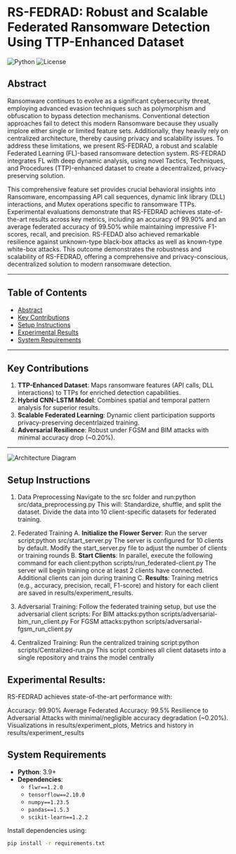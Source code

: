 # RS-FEDRAD: Robust and Scalable Federated Ransomware Detection Using TTP-Enhanced Dataset 

![Python](https://img.shields.io/badge/python-3.9-blue) ![License](https://img.shields.io/badge/license-MIT-green)

## Abstract
Ransomware continues to evolve as a significant cybersecurity threat, employing advanced evasion techniques such as polymorphism and obfuscation to bypass detection mechanisms. Conventional detection approaches fail to detect this modern Ransomware because they usually implore either single or limited feature sets. Additionally, they heavily rely on centralized architecture, thereby causing privacy and scalability issues. To address these limitations, we present RS-FEDRAD, a robust and scalable Federated Learning (FL)-based ransomware detection system. RS-FEDRAD integrates FL with deep dynamic analysis, using novel Tactics, Techniques, and Procedures (TTP)-enhanced dataset to create a decentralized, privacy-preserving solution. 

This comprehensive feature set provides crucial behavioral insights into Ransomware, encompassing API call sequences, dynamic link library (DLL) interactions, and Mutex operations specific to ransomware TTPs. Experimental evaluations demonstrate that RS-FEDRAD achieves state-of-the-art results across key metrics, including an accuracy of 99.90\% and an average federated accuracy of 99.50\% while maintaining impressive F1-scores, recall, and precision. RS-FEDAD also achieved remarkable resilience against unknown-type black-box attacks as well as known-type white-box attacks. This outcome demonstrates the robustness and scalability of RS-FEDRAD, offering a comprehensive and privacy-conscious, decentralized solution to modern ransomware detection.

---

## Table of Contents
- [Abstract](#abstract)
- [Key Contributions](#key-contributions)
- [Setup Instructions](#setup-instructions)
- [Experimental Results](#experimental-results)
- [System Requirements](#system-requirements)
---
## Key Contributions
1. **TTP-Enhanced Dataset**: Maps ransomware features (API calls, DLL interactions) to TTPs for enriched detection capabilities.
2. **Hybrid CNN-LSTM Model**: Combines spatial and temporal pattern analysis for superior results.
3. **Scalable Federated Learning**: Dynamic client participation supports privacy-preserving decentrlaized training.
4. **Adversarial Resilience**: Robust under FGSM and BIM attacks with minimal accuracy drop (~0.20%).

---

![Architecture Diagram](RS-FEDRAD/RS-FEDRAD.jpg)

## Setup Instructions
1. Data Preprocessing
Navigate to the src folder and run:python src/data_preprocessing.py
This will:
Standardize, shuffle, and split the dataset.
Divide the data into 10 client-specific datasets for federated training.

2. Federated Training
A. **Initialize the Flower Server**: Run the server script:python src/start_server.py
The server is configured for 10 clients by default. Modify the start_server.py file to adjust the number of clients or training rounds
B. **Start Clients**:  In parallel, execute the following command for each client:python scripts/run_federated-client.py
The server will begin training once at least 2 clients have connected. Additional clients can join during training
C. **Results**:  Training metrics (e.g., accuracy, precision, recall, F1-score) and history for each client are saved in results/experiment_results.

4. Adversarial Training:
Follow the federated training setup, but use the adversarial client scripts:
For BIM attacks:python scripts/adversarial-bim_run_client.py
For FGSM attacks:python scripts/adversarial-fgsm_run_client.py

5. Centralized Training:
Run the centralized training script:python scripts/Centralized-run.py
This script combines all client datasets into a single repository and trains the model centrally

## Experimental Results:
RS-FEDRAD achieves state-of-the-art performance with:

Accuracy: 99.90%
Average Federated Accuracy: 99.5%
Resilience to Adversarial Attacks with minimal/negligible accuracy degradation (~0.20%).
Visualizations in results/experiment_plots, 
Metrics and history in results/experiment_results

## System Requirements
- **Python**: 3.9+
- **Dependencies**:
  - `flwr==1.2.0`
  - `tensorflow==2.10.0`
  - `numpy==1.23.5`
  - `pandas==1.5.3`
  - `scikit-learn==1.2.2`

Install dependencies using:
```bash
pip install -r requirements.txt





